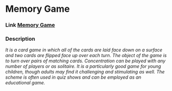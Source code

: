 # Memory Game

### **Link [Memory Game](https://raw.githack.com/palina-pauliuchenka/Memory-Game/master/index.html)**

### **Description**
*It is a card game in which all of the cards are laid face down on a surface and two cards are flipped face up over each turn. The object of the game is to turn over pairs of matching cards. Concentration can be played with any number of players or as solitaire. It is a particularly good game for young children, though adults may find it challenging and stimulating as well. The scheme is often used in quiz shows and can be employed as an educational game.*
